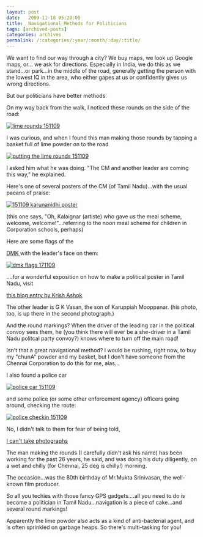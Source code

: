 ```yaml
---
layout: post
date:	2009-11-18 05:20:00
title:  Navigational Methods for Politicians
tags: [archived-posts]
categories: archives
permalink: /:categories/:year/:month/:day/:title/
---
```

We want to find our way through a city? We buy maps, we look up Google maps, or... we ask for directions. Especially in India, we do this as we stand...or park...in the middle of the road, generally getting the person with the lowest IQ in the area, who either gapes at us or confidently gives us wrong directions.

But our politicians have better methods.


On my way back from the walk, I noticed these rounds on the side of the road:

<a href="http://s562.photobucket.com/albums/ss67/pugaippadam/?action=view&current=IMG_8809.jpg" target="_blank"><img src="http://i562.photobucket.com/albums/ss67/pugaippadam/IMG_8809.jpg" border="0" alt="lime rounds 151109"></a>


I was curious, and when I found this man making those rounds by tapping a basket full of lime powder on to the road


<a href="http://s562.photobucket.com/albums/ss67/pugaippadam/?action=view&current=IMG_8810.jpg" target="_blank"><img src="http://i562.photobucket.com/albums/ss67/pugaippadam/IMG_8810.jpg" border="0" alt="putting the lime rounds 151109"></a>

I asked him what he was doing. "The CM and another leader are coming this way," he explained.


Here's one of several posters of the CM (of Tamil Nadu)...with the usual paeans of praise:

<a href="http://s562.photobucket.com/albums/ss67/pugaippadam/?action=view&current=IMG_8813.jpg" target="_blank"><img src="http://i562.photobucket.com/albums/ss67/pugaippadam/IMG_8813.jpg" border="0" alt="151109 karunanidhi poster"></a>

(this one says, "Oh, Kalaignar (artiste) who gave us the meal scheme, welcome, welcome!"...referring to the noon meal scheme for children in Corporation schools, perhaps)

Here are some flags of the 

<a href="http://en.wikipedia.org/wiki/Dravida_Munnetra_Kazhagam"> DMK </a>
with the leader's face on them:

<a href="http://s562.photobucket.com/albums/ss67/pugaippadam/?action=view&current=IMG_8793.jpg" target="_blank"><img src="http://i562.photobucket.com/albums/ss67/pugaippadam/IMG_8793.jpg" border="0" alt="dmk flags 171109"></a>


....for a wonderful exposition on how to make a political poster in Tamil Nadu, visit 

<a href="http://krishashok.wordpress.com/2007/12/10/guide-to-designing-indian-political-posters/"> this blog entry  by Krish Ashok </a>

The other leader is G K Vasan, the son of Karuppiah Mooppanar. (his photo, too, is up there in the second photograph.)

And the round markings? When the driver of the leading car in the political convoy sees them, he (you think there will ever be a she-driver in a Tamil Nadu politcal party convoy?) knows where to turn off the main road!

Isn't that a great navigational method? I would be rushing, right now, to buy my "chunA" powder and my basket, but I don't have someone from the Chennai Corporation to do this for me, alas...

I also found a police car

<a href="http://s562.photobucket.com/albums/ss67/pugaippadam/?action=view&current=IMG_8812.jpg" target="_blank"><img src="http://i562.photobucket.com/albums/ss67/pugaippadam/IMG_8812.jpg" border="0" alt="police car 151109"></a>

and some police (or some other enforcement agency) officers going around, checking the route:

<a href="http://s562.photobucket.com/albums/ss67/pugaippadam/?action=view&current=IMG_8816.jpg" target="_blank"><img src="http://i562.photobucket.com/albums/ss67/pugaippadam/IMG_8816.jpg" border="0" alt="police checkin 151109"></a>

No, I didn't talk to them for fear of being told,

<a href="http://deponti.livejournal.com/609547.html"> I can't take photographs </a>

The man making the rounds (I carefully didn't ask his name) has been working for the past 26 years, he said, and was doing his duty diligently, on a wet and chilly (for Chennai, 25 deg is chilly!) morning.

The occasion...was the 80th birthday of Mr.Mukta Srinivasan, the well-known film producer.

So all you techies with those fancy GPS gadgets....all you need to do is become a politician in Tamil Nadu...navigation is a piece of cake...and several round markings!

Apparently the lime powder also acts as a kind of anti-bacterial agent, and is often sprinkled on garbage heaps. So there's multi-tasking for you!

